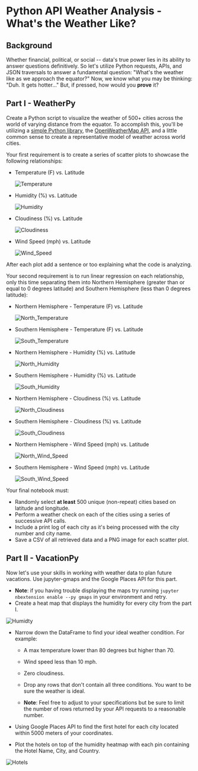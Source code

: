 # Python API Weather Analysis - What's the Weather Like?

## Background

Whether financial, political, or social -- data's true power lies in its ability to answer questions definitively. So let's utilize Python requests, APIs, and JSON traversals to answer a fundamental question: "What's the weather like as we approach the equator?"
Now, we know what you may be thinking: "Duh. It gets hotter..."
But, if pressed, how would you **prove** it?

## Part I - WeatherPy

Create a Python script to visualize the weather of 500+ cities across the world of varying distance from the equator. To accomplish this, you'll be utilizing a [simple Python library](https://pypi.python.org/pypi/citipy), the [OpenWeatherMap API](https://openweathermap.org/api), and a little common sense to create a representative model of weather across world cities.

Your first requirement is to create a series of scatter plots to showcase the following relationships:

* Temperature (F) vs. Latitude

	![Temperature](/WeatherPy/Images/Latitude-vs.-Max-Temperature.png)

* Humidity (%) vs. Latitude

	![Humidity](/WeatherPy/Images/Latitude-vs.-Humidity.png)

* Cloudiness (%) vs. Latitude

	![Cloudiness](/WeatherPy/Images/Latitude-vs.-Cloudiness.png)

* Wind Speed (mph) vs. Latitude

	![Wind_Speed](/WeatherPy/Images/Latitude-vs.-Wind-Speed.png)

After each plot add a sentence or too explaining what the code is analyzing.

Your second requirement is to run linear regression on each relationship, only this time separating them into Northern Hemisphere (greater than or equal to 0 degrees latitude) and Southern Hemisphere (less than 0 degrees latitude):

* Northern Hemisphere - Temperature (F) vs. Latitude

	![North_Temperature](/WeatherPy/Images/Northern_Hemisphere_-_Max_Temperature_vs._Latitude.png)

* Southern Hemisphere - Temperature (F) vs. Latitude

	![South_Temperature](/WeatherPy/Images/Southern_Hemisphere_-_Max_Temperature_vs._Latitude.png)

* Northern Hemisphere - Humidity (%) vs. Latitude

	![North_Humidity](/WeatherPy/Images/Northern_Hemisphere_-_Humidity_vs._Latitude.png)

* Southern Hemisphere - Humidity (%) vs. Latitude

	![South_Humidity](/WeatherPy/Images/Southern_Hemisphere_-_Humidity_vs._Latitude.png)

* Northern Hemisphere - Cloudiness (%) vs. Latitude

	![North_Cloudiness](/WeatherPy/Images/Northern_Hemisphere_-_Cloudiness_vs._Latitude.png)

* Southern Hemisphere - Cloudiness (%) vs. Latitude

	![South_Cloudiness](/WeatherPy/Images/Southern_Hemisphere_-_Cloudiness_vs._Latitude.png)

* Northern Hemisphere - Wind Speed (mph) vs. Latitude

	![North_Wind_Speed](/WeatherPy/Images/Northern_Hemisphere_-_Wind_Speed_vs._Latitude.png)

* Southern Hemisphere - Wind Speed (mph) vs. Latitude

	![South_Wind_Speed](/WeatherPy/Images/Southern_Hemisphere_-_Wind_Speed_vs._Latitude.png)

Your final notebook must:

* Randomly select **at least** 500 unique (non-repeat) cities based on latitude and longitude.
* Perform a weather check on each of the cities using a series of successive API calls.
* Include a print log of each city as it's being processed with the city number and city name.
* Save a CSV of all retrieved data and a PNG image for each scatter plot.

## Part II - VacationPy


Now let's use your skills in working with weather data to plan future vacations. Use jupyter-gmaps and the Google Places API for this part.

* **Note**: if you having trouble displaying the maps try running `jupyter nbextension enable --py gmaps` in your environment and retry.
* Create a heat map that displays the humidity for every city from the part I.

![Humidty](/VacationPy/Images/humidty.png)

* Narrow down the DataFrame to find your ideal weather condition. For example:

    * A max temperature lower than 80 degrees but higher than 70.


    * Wind speed less than 10 mph.


    * Zero cloudiness.


    * Drop any rows that don't contain all three conditions. You want to be sure the weather is ideal.


    * **Note**: Feel free to adjust to your specifications but be sure to limit the number of rows returned by your API requests to a reasonable number.

* Using Google Places API to find the first hotel for each city located within 5000 meters of your coordinates.

* Plot the hotels on top of the humidity heatmap with each pin containing the Hotel Name, City, and Country.

![Hotels](/VacationPy/Images/hotel.png)
